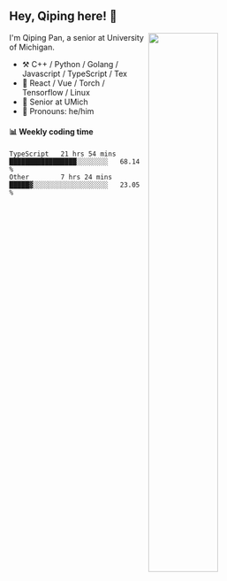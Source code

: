 

## Hey, Qiping here! :wave:

[<img align="right" width="50%" src="https://github-readme-stats.vercel.app/api?username=ppppqp&theme=dark&show_icons=true">](https://metrics.lecoq.io/ppppqp?template=classic)


I'm Qiping Pan, a senior at University of Michigan.

-   :hammer_and_pick: C++ / Python / Golang / Javascript / TypeScript / Tex
-   :pencil: React / Vue / Torch / Tensorflow / Linux 
-   :seedling: Senior at UMich
-   :man: Pronouns: he/him



#### :bar_chart: Weekly coding time

<!--START_SECTION:waka-->

```text
TypeScript   21 hrs 54 mins  █████████████████░░░░░░░░   68.14 %
Other        7 hrs 24 mins   █████▓░░░░░░░░░░░░░░░░░░░   23.05 %
```

<!--END_SECTION:waka-->
